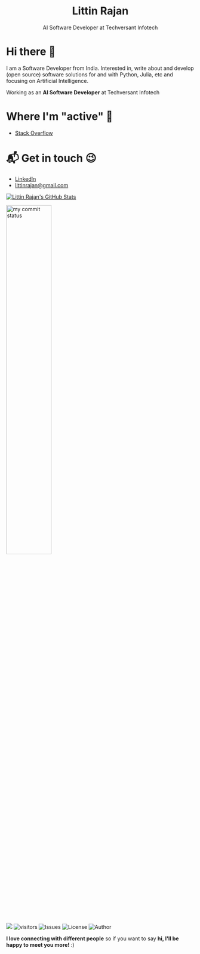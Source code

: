 <h1 align='center' style="color=blue;"> Littin Rajan </h1>
 <p align='center'>AI Software Developer at Techversant Infotech</p>

# Hi there 👋

I am a Software Developer from India. Interested in, write about and develop (open source) software solutions for and with Python, Julia, etc and focusing on Artificial Intelligence.

Working as an **AI Software Developer** at Techversant Infotech

# Where I'm "active" 🙂
* [Stack Overflow](https://stackoverflow.com/users/12266677/littin-rajan)

# 📬 Get in touch 😉
- [LinkedIn](https://www.linkedin.com/in/littinrajan)
- [littinrajan@gmail.com](mailto:littinrajan@gmail.com)


<a href="https://github.com/littintech/littintech">
  <img align="center" src="https://github-readme-stats.vercel.app/api?username=littintech&show_icons=true&line_height=27&count_private=true&title_color=ffffff&text_color=c9cacc&icon_color=2bbc8a&bg_color=1d1f21" alt="Littin Rajan's GitHub Stats" />
</a>

<p align="left">
<img src="https://github-readme-streak-stats.herokuapp.com/?user=littintech&theme=ads-juicy-fresh&hide_border=true" alt="my commit status" width="49%" /> 
</p>

![](https://komarev.com/ghpvc/?username=littintech&color=blue&style=plastic&label=Profile+Views) ![visitors](https://visitor-badge.glitch.me/badge?page_id=littintech.visitor-badge&left_color=blue&right_color=red) ![Issues](https://img.shields.io/github/issues/littintech/littintech) ![License](https://img.shields.io/github/license/littintech/littintech) ![Author](https://img.shields.io/badge/author-littintech-blue)

<!-- ## Stargazers over time
[![Stargazers over time](https://starchart.cc/littinrajan/littinrajan.svg)](https://starchart.cc/littintech/littintech -->

<b>I love connecting with different people</b> so if you want to say <b>hi, I'll be happy to meet you more!</b> :)
